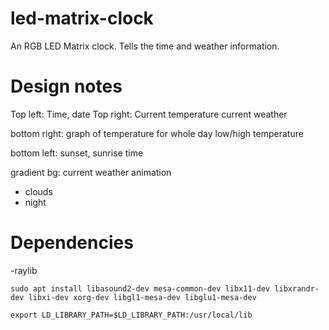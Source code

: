 # led-matrix-clock
An RGB LED Matrix clock. Tells the time and weather information.

# Design notes

Top left: Time, date
Top right: Current temperature
current weather

bottom right:
graph of temperature for whole day
low/high temperature

bottom left: sunset, sunrise time

gradient bg: current weather animation

- clouds
- night


# Dependencies
-raylib

```
sudo apt install libasound2-dev mesa-common-dev libx11-dev libxrandr-dev libxi-dev xorg-dev libgl1-mesa-dev libglu1-mesa-dev

```

```
export LD_LIBRARY_PATH=$LD_LIBRARY_PATH:/usr/local/lib
```